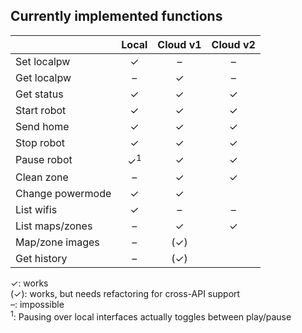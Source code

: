 Currently implemented functions
-------------------------------

|                  |    Local    |   Cloud v1  |   Cloud v2  |
| :---             |    :---:    |    :---:    |    :---:    |
| Set localpw      |      ✓      |      –      |      –      |
| Get localpw      |      –      |      ✓      |      –      |
| Get status       |      ✓      |      ✓      |      ✓      |
| Start robot      |      ✓      |      ✓      |      ✓      |
| Send home        |      ✓      |      ✓      |      ✓      |
| Stop  robot      |      ✓      |      ✓      |      ✓      |
| Pause robot      |✓<sup>1</sup>|      ✓      |      ✓      |
| Clean zone       |      –      |      ✓      |      ✓      |
| Change powermode |      ✓      |      ✓      |             |
| List wifis       |      ✓      |      –      |      –      |
| List maps/zones  |      –      |      ✓      |      ✓      |
| Map/zone images  |      –      |     (✓)     |             |
| Get history      |      –      |     (✓)     |             |

✓: works  
(✓): works, but needs refactoring for cross-API support  
–: impossible  
<sup>1</sup>: Pausing over local interfaces actually toggles between play/pause  
